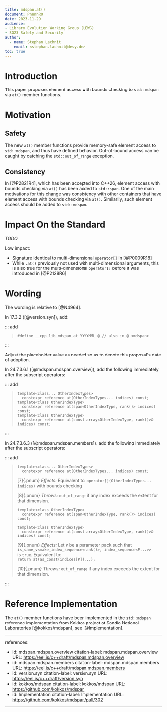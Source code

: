 ```yaml
---
title: mdspan.at()
document: PnnnnR0
date: 2023-11-29
audience:
- Library Evolution Working Group (LEWG)
- SG23 Safety and Security
author:
  - name: Stephan Lachnit
    email: <stephan.lachnit@desy.de>
toc: true
---
```


# Introduction

This paper proposes element access with bounds checking to `std::mdspan` via `at()` member functions.

# Motivation

## Safety

The new `at()` member functions provide memory-safe element access to `std::mdspan`, and thus have defined behavior. Out-of-bound access can be caught by catching the `std::out_of_range` exception.

## Consistency

In [@P2821R4], which has been accepted into C++26, element access with bounds checking via `at()` has been added to `std::span`. One of the main motivations for this change was consistency with other containers that have element access with bounds checking via `at()`. Similarily, such element access should be added to `std::mdspan`.

# Impact On the Standard

*TODO*

Low impact:

- Signature identical to multi-dimensional `operator[]` in [@P0009R18]
- While `.at()` previously not used with multi-dimensional arguments, this is also true for the multi-dimensional `operator[]` before it was introduced in [@P2128R6]

# Wording

The wording is relative to [@N4964].

In 17.3.2 ([@version.syn]), add:

::: add

> ```
> #define __cpp_lib_mdspan_at YYYYMML @_// also in_@ <mdspan>
> ```

:::

Adjust the placeholder value as needed so as to denote this proposal's date of adoption.

In 24.7.3.6.1 ([@mdspan.mdspan.overview]), add the following immediately after the subscript operators:

::: add

> ```
> template<class... OtherIndexTypes>
>   constexpr reference at(OtherIndexTypes... indices) const;
> template<class OtherIndexType>
>   constexpr reference at(span<OtherIndexType, rank()> indices) const;
> template<class OtherIndexType>
>   constexpr reference at(const array<OtherIndexType, rank()>& indices) const;
> ```

:::

In 24.7.3.6.3 ([@mdspan.mdspan.members]), add the following immediately after the subscript operators:

::: add

> ```
> template<class... OtherIndexTypes>
>   constexpr reference at(OtherIndexTypes... indices) const;
> ```
> [7]{.pnum} *Effects:* Equivalent to: `operator[](OtherIndexTypes... indices)` with bounds checking
>
> [8]{.pnum} *Throws:* `out_of_range` if any index exceeds the extent for that dimension.
>
> ```
> template<class OtherIndexType>
>   constexpr reference at(span<OtherIndexType, rank()> indices) const;
> ```
> ```
> template<class OtherIndexType>
>   constexpr reference at(const array<OtherIndexType, rank()>& indices) const;
> ```
> [9]{.pnum} *Effects:* Let `P` be a parameter pack such that\
> `is_same_v<make_index_sequence<rank()>, index_sequence<P...>>`\
> is `true`. Equivalent to:\
> `return at(as_const(indices[P])...);`
>
> [10]{.pnum} *Throws:* `out_of_range` if any index exceeds the extent for that dimension.

:::

# Reference Implementation

The `at()` member functions have been implemented in the `std::mdspan` reference implementation from Kokkos project at Sandia National Laboratories [@kokkos/mdspan], see [@Implementation].

---
references:
  - id: mdspan.mdspan.overview
    citation-label: mdspan.mdspan.overview
    URL: https://eel.is/c++draft/mdspan.mdspan.overview
  - id: mdspan.mdspan.members
    citation-label: mdspan.mdspan.members
    URL: https://eel.is/c++draft/mdspan.mdspan.members
  - id: version.syn
    citation-label: version.syn
    URL: https://eel.is/c++draft/version.syn
  - id: kokkos/mdspan
    citation-label: kokkos/mdspan
    URL: https://github.com/kokkos/mdspan
  - id: Implementation
    citation-label: Implementation
    URL: https://github.com/kokkos/mdspan/pull/302
---
